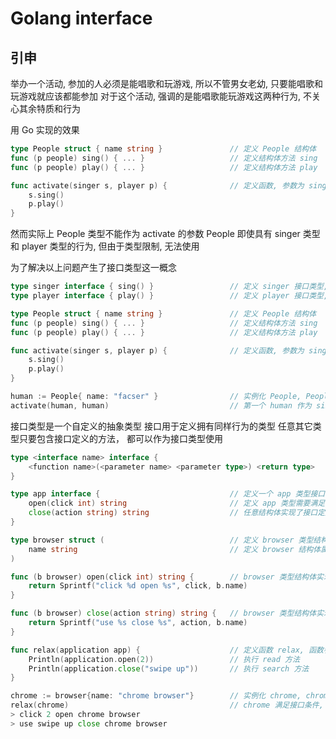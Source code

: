 <!--
 * @Author       : facsert
 * @Date         : 2023-05-23 15:28:43
 * @LastEditTime : 2023-07-28 11:40:03
 * @Description  : edit description
-->

# Golang interface

## 引申

举办一个活动, 参加的人必须是能唱歌和玩游戏, 所以不管男女老幼, 只要能唱歌和玩游戏就应该都能参加
对于这个活动, 强调的是能唱歌能玩游戏这两种行为, 不关心其余特质和行为

用 Go 实现的效果

```go
type People struct { name string }               // 定义 People 结构体
func (p people) sing() { ... }                   // 定义结构体方法 sing
func (p people) play() { ... }                   // 定义结构体方法 play

func activate(singer s, player p) {              // 定义函数, 参数为 singer 和 player 类型
    s.sing()                                     
    p.play()                                     
}
```

然而实际上 People 类型不能作为 activate 的参数
People 即使具有 singer 类型和 player 类型的行为, 但由于类型限制, 无法使用

为了解决以上问题产生了接口类型这一概念

```go
type singer interface { sing() }                 // 定义 singer 接口类型, 只要实现 sing() 即可作为 singer 类型使用 
type player interface { play() }                 // 定义 player 接口类型, 只要实现 play() 即可作为 player 类型使用

type People struct { name string }               // 定义 People 结构体
func (p people) sing() { ... }                   // 定义结构体方法 sing
func (p people) play() { ... }                   // 定义结构体方法 play

func activate(singer s, player p) {              // 定义函数, 参数为 singer 和 player 类型
    s.sing()
    p.play()
}                     

human := People{ name: "facser" }                // 实例化 People, People 实现了 sing() play()
activate(human, human)                           // 第一个 human 作为 singer 类型，第二个 human 作为 player 类型
```

接口类型是一个自定义的抽象类型
接口用于定义拥有同样行为的类型
任意其它类型只要包含接口定义的方法， 都可以作为接口类型使用

```go
type <interface name> interface {
    <function name>(<parameter name> <parameter type>) <return type>
}

type app interface {                             // 定义一个 app 类型接口
    open(click int) string                       // 定义 app 类型需要满足的条件
    close(action string) string                  // 任意结构体实现了接口定义的方法就可以作为 app 类型使用
}

type browser struct (                            // 定义 browser 类型结构体
    name string                                  // 定义 browser 结构体属性
)

func (b browser) open(click int) string {        // browser 类型结构体实现 open 方法
    return Sprintf("click %d open %s", click, b.name)
}

func (b browser) close(action string) string {   // browser 类型结构体实现 close 方法
    return Sprintf("use %s close %s", action, b.name)
}

func relax(application app) {                    // 定义函数 relax, 函数参数为 app 接口类型
    Println(application.open(2))                 // 执行 read 方法
    Println(application.close("swipe up"))       // 执行 search 方法
}

chrome := browser{name: "chrome browser"}        // 实例化 chrome, chrome 包含 open close 方法
relax(chrome)                                    // chrome 满足接口条件, chrome 可以当做 app 类型使用
> click 2 open chrome browser
> use swipe up close chrome browser
```
